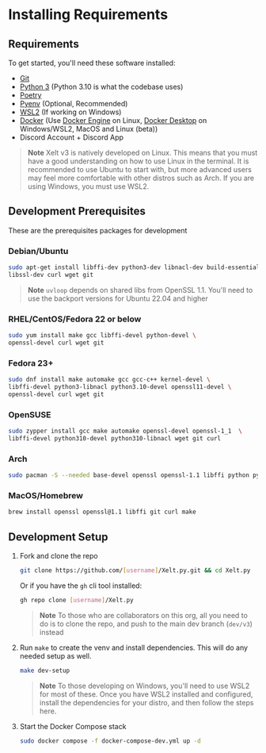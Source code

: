 # Installing Requirements

## Requirements

To get started, you'll need these software installed:

- [Git](https://git-scm.com/)
- [Python 3](https://www.python.org/) (Python 3.10 is what the codebase uses)
- [Poetry](https://python-poetry.org/)
- [Pyenv](https://github.com/pyenv/pyenv) (Optional, Recommended)
- [WSL2](https://docs.microsoft.com/en-us/windows/wsl/) (If working on Windows)
- [Docker](https://www.docker.com/) (Use [Docker Engine](https://docs.docker.com/engine/) on Linux, [Docker Desktop](https://www.docker.com/products/docker-desktop/) on Windows/WSL2, MacOS and Linux (beta))
- Discord Account + Discord App

> **Note**
> Xelt v3 is natively developed on Linux. This means that you must have a good understanding on how to use Linux in the terminal. It is recommended to use Ubuntu to start with, but more advanced users may feel more comfortable with other distros such as Arch. If you are using Windows, you must use WSL2.

## Development Prerequisites

These are the prerequisites packages for development

### Debian/Ubuntu

```sh 
sudo apt-get install libffi-dev python3-dev libnacl-dev build-essentials \
libssl-dev curl wget git
```

> **Note**
> `uvloop` depends on shared libs from OpenSSL 1.1. You'll need to use the backport versions for Ubuntu 22.04 and higher

### RHEL/CentOS/Fedora 22 or below

```sh
sudo yum install make gcc libffi-devel python-devel \
openssl-devel curl wget git
```
### Fedora 23+

```sh
sudo dnf install make automake gcc gcc-c++ kernel-devel \
libffi-devel python3-libnacl python3.10-devel openssl11-devel \
openssl-devel curl wget git
```

### OpenSUSE

```sh
sudo zypper install gcc make automake openssl-devel openssl-1_1  \
libffi-devel python310-devel python310-libnacl wget git curl
```

### Arch

```sh
sudo pacman -S --needed base-devel openssl openssl-1.1 libffi python python-libnacl
```

### MacOS/Homebrew

```sh
brew install openssl openssl@1.1 libffi git curl make
```

## Development Setup

1. Fork and clone the repo

    ```sh
    git clone https://github.com/[username]/Xelt.py.git && cd Xelt.py
    ```

    Or if you have the `gh` cli tool installed:

    ```sh
    gh repo clone [username]/Xelt.py
    ```

    > **Note**
    > To those who are collaborators on this org, all you need to do is to clone the repo, and push to the main dev branch (`dev/v3`) instead


2. Run `make` to create the venv and install dependencies. This will do any needed setup as well.

    ```sh
    make dev-setup
    ```

    > **Note**
    > To those developing on Windows, you'll need to use WSL2 for most of these. Once you have WSL2 installed and configured, install the dependencies for your distro, and then follow the steps here.

3. Start the Docker Compose stack

    ```sh
    sudo docker compose -f docker-compose-dev.yml up -d
    ```